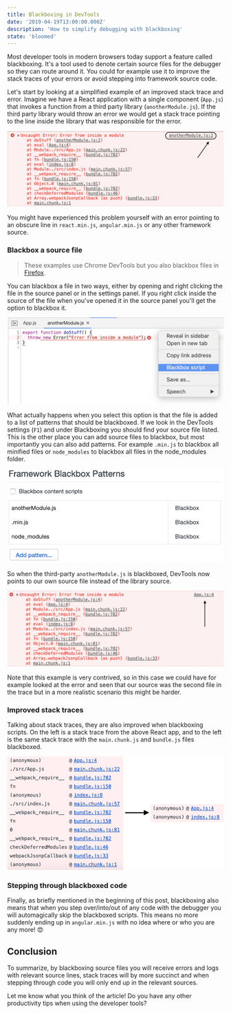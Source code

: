 ```yaml
---
title: Blackboxing in DevTools
date: '2019-04-19T13:00:00.000Z'
description: 'How to simplify debugging with blackboxing'
state: 'bloomed'
---
```


Most developer tools in modern browsers today support a feature called blackboxing. It's a tool used to denote certain source files for the debugger so they can route around it. You could for example use it to improve the stack traces of your errors or avoid stepping into framework source code.

Let's start by looking at a simplified example of an improved stack trace and error. Imagine we have a React application with a single component (`App.js`) that invokes a function from a third party library (`anotherModule.js`). If the third party library would throw an error we would get a stack trace pointing to the line inside the library that was responsible for the error.

![](lib-error.png)

You might have experienced this problem yourself with an error pointing to an obscure line in `react.min.js`, `angular.min.js` or any other framework source.

### Blackbox a source file

> These examples use Chrome DevTools but you also blackbox files in [Firefox](https://developer.mozilla.org/en-US/docs/Tools/Debugger/How_to/Black_box_a_source).

You can blackbox a file in two ways, either by opening and right clicking the file in the source panel or in the settings panel. If you right click inside the source of the file when you've opened it in the source panel you'll get the option to blackbox it.

![](blackbox-right-click.png)

What actually happens when you select this option is that the file is added to a list of patterns that should be blackboxed. If we look in the DevTools settings (`F1`) and under Blackboxing you should find your source file listed. This is the other place you can add source files to blackbox, but most importantly you can also add patterns. For example `.min.js` to blackbox all minified files or `node_modules` to blackbox all files in the node_modules folder.

![](blackbox-patterns.png)

So when the third-party `anotherModule.js` is blackboxed, DevTools now points to our own source file instead of the library source.

![](better-lib-error.png)

Note that this example is very contrived, so in this case we could have for example looked at the error and seen that our source was the second file in the trace but in a more realistic scenario this might be harder.

### Improved stack traces

Talking about stack traces, they are also improved when blackboxing scripts. On the left is a stack trace from the above React app, and to the left is the same stack trace with the `main.chunk.js` and `bundle.js` files blackboxed.

![](stacktrace.png)

### Stepping through blackboxed code

Finally, as briefly mentioned in the beginning of this post, blackboxing also means that when you step over/into/out of any code with the debugger you will automagically skip the blackboxed scripts. This means no more suddenly ending up in `angular.min.js` with no idea where or who you are any more! 😍

## Conclusion

To summarize, by blackboxing source files you will receive errors and logs with relevant source lines, stack traces will by more succinct and when stepping through code you will only end up in the relevant sources.

Let me know what you think of the article! Do you have any other productivity tips when using the developer tools?
